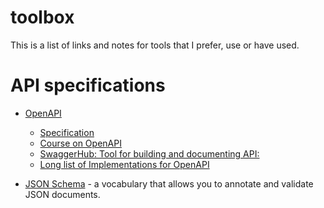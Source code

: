 # toolbox
This is a list of links and notes for tools that I prefer, use or have used.

# API specifications

- [OpenAPI](https://www.openapis.org/)
  - [Specification](https://github.com/OAI/OpenAPI-Specification/blob/main/versions/3.1.0.md)
  - [Course on OpenAPI](https://www.udemy.com/course/openapi-beginner-to-guru)
  - [SwaggerHub: Tool for building and documenting API:](https://swaggerhub.com)
  - [Long list of Implementations for OpenAPI](https://github.com/OAI/OpenAPI-Specification/blob/main/IMPLEMENTATIONS.md)
  
- [JSON Schema](https://json-schema.org) - a vocabulary that allows you to annotate and validate JSON documents.
